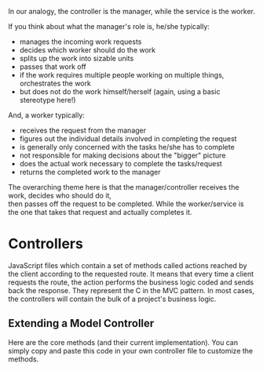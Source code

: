 In our analogy, the controller is the manager, while the service is the worker.

If you think about what the manager's role is, he/she typically:

- manages the incoming work requests
- decides which worker should do the work
- splits up the work into sizable units
- passes that work off
- if the work requires multiple people working on multiple things, orchestrates the work
- but does not do the work himself/herself (again, using a basic stereotype here!)

And, a worker typically:

- receives the request from the manager
- figures out the individual details involved in completing the request
- is generally only concerned with the tasks he/she has to complete
- not responsible for making decisions about the "bigger" picture
- does the actual work necessary to complete the tasks/request
- returns the completed work to the manager

The overarching theme here is that the manager/controller receives the work, decides who should do it,  
then passes off the request to be completed. While the worker/service is the one that takes that request and actually completes it.

# Controllers

JavaScript files which contain a set of methods called actions reached by the client according to the requested route. It means that every time a client requests the route, the action performs the business logic coded and sends back the response. They represent the C in the MVC pattern. In most cases, the controllers will contain the bulk of a project's business logic.

## Extending a Model Controller

Here are the core methods (and their current implementation). You can simply copy and paste this code in your own controller file to customize the methods.
